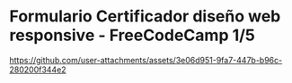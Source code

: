 <h1>Formulario Certificador diseño web responsive - FreeCodeCamp 1/5</h1>




https://github.com/user-attachments/assets/3e06d951-9fa7-447b-b96c-280200f344e2

